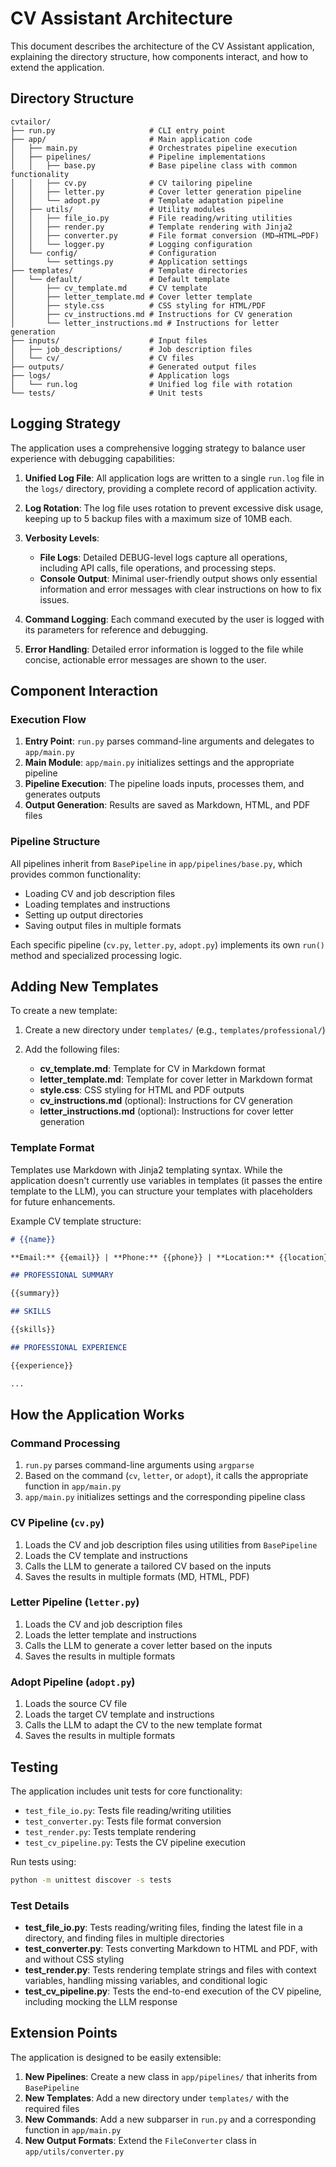 # CV Assistant Architecture

This document describes the architecture of the CV Assistant application, explaining the directory structure, how components interact, and how to extend the application.

## Directory Structure

```
cvtailor/
├── run.py                     # CLI entry point
├── app/                       # Main application code
│   ├── main.py                # Orchestrates pipeline execution
│   ├── pipelines/             # Pipeline implementations
│   │   ├── base.py            # Base pipeline class with common functionality
│   │   ├── cv.py              # CV tailoring pipeline
│   │   ├── letter.py          # Cover letter generation pipeline
│   │   └── adopt.py           # Template adaptation pipeline
│   ├── utils/                 # Utility modules
│   │   ├── file_io.py         # File reading/writing utilities
│   │   ├── render.py          # Template rendering with Jinja2
│   │   ├── converter.py       # File format conversion (MD→HTML→PDF)
│   │   └── logger.py          # Logging configuration
│   └── config/                # Configuration
│       └── settings.py        # Application settings
├── templates/                 # Template directories
│   └── default/               # Default template
│       ├── cv_template.md     # CV template
│       ├── letter_template.md # Cover letter template
│       ├── style.css          # CSS styling for HTML/PDF
│       ├── cv_instructions.md # Instructions for CV generation
│       └── letter_instructions.md # Instructions for letter generation
├── inputs/                    # Input files
│   ├── job_descriptions/      # Job description files
│   └── cv/                    # CV files
├── outputs/                   # Generated output files
├── logs/                      # Application logs
│   └── run.log                # Unified log file with rotation
└── tests/                     # Unit tests
```

## Logging Strategy

The application uses a comprehensive logging strategy to balance user experience with debugging capabilities:

1. **Unified Log File**: All application logs are written to a single `run.log` file in the `logs/` directory, providing a complete record of application activity.

2. **Log Rotation**: The log file uses rotation to prevent excessive disk usage, keeping up to 5 backup files with a maximum size of 10MB each.

3. **Verbosity Levels**:
   - **File Logs**: Detailed DEBUG-level logs capture all operations, including API calls, file operations, and processing steps.
   - **Console Output**: Minimal user-friendly output shows only essential information and error messages with clear instructions on how to fix issues.

4. **Command Logging**: Each command executed by the user is logged with its parameters for reference and debugging.

5. **Error Handling**: Detailed error information is logged to the file while concise, actionable error messages are shown to the user.

## Component Interaction

### Execution Flow

1. **Entry Point**: `run.py` parses command-line arguments and delegates to `app/main.py`
2. **Main Module**: `app/main.py` initializes settings and the appropriate pipeline
3. **Pipeline Execution**: The pipeline loads inputs, processes them, and generates outputs
4. **Output Generation**: Results are saved as Markdown, HTML, and PDF files

### Pipeline Structure

All pipelines inherit from `BasePipeline` in `app/pipelines/base.py`, which provides common functionality:

- Loading CV and job description files
- Loading templates and instructions
- Setting up output directories
- Saving output files in multiple formats

Each specific pipeline (`cv.py`, `letter.py`, `adopt.py`) implements its own `run()` method and specialized processing logic.

## Adding New Templates

To create a new template:

1. Create a new directory under `templates/` (e.g., `templates/professional/`)
2. Add the following files:

   - **cv_template.md**: Template for CV in Markdown format
   - **letter_template.md**: Template for cover letter in Markdown format
   - **style.css**: CSS styling for HTML and PDF outputs
   - **cv_instructions.md** (optional): Instructions for CV generation
   - **letter_instructions.md** (optional): Instructions for cover letter generation

### Template Format

Templates use Markdown with Jinja2 templating syntax. While the application doesn't currently use variables in templates (it passes the entire template to the LLM), you can structure your templates with placeholders for future enhancements.

Example CV template structure:
```markdown
# {{name}}

**Email:** {{email}} | **Phone:** {{phone}} | **Location:** {{location}}

## PROFESSIONAL SUMMARY

{{summary}}

## SKILLS

{{skills}}

## PROFESSIONAL EXPERIENCE

{{experience}}

...
```

## How the Application Works

### Command Processing

1. `run.py` parses command-line arguments using `argparse`
2. Based on the command (`cv`, `letter`, or `adopt`), it calls the appropriate function in `app/main.py`
3. `app/main.py` initializes settings and the corresponding pipeline class

### CV Pipeline (`cv.py`)

1. Loads the CV and job description files using utilities from `BasePipeline`
2. Loads the CV template and instructions
3. Calls the LLM to generate a tailored CV based on the inputs
4. Saves the results in multiple formats (MD, HTML, PDF)

### Letter Pipeline (`letter.py`)

1. Loads the CV and job description files
2. Loads the letter template and instructions
3. Calls the LLM to generate a cover letter based on the inputs
4. Saves the results in multiple formats

### Adopt Pipeline (`adopt.py`)

1. Loads the source CV file
2. Loads the target CV template and instructions
3. Calls the LLM to adapt the CV to the new template format
4. Saves the results in multiple formats

## Testing

The application includes unit tests for core functionality:

- `test_file_io.py`: Tests file reading/writing utilities
- `test_converter.py`: Tests file format conversion
- `test_render.py`: Tests template rendering
- `test_cv_pipeline.py`: Tests the CV pipeline execution

Run tests using:
```bash
python -m unittest discover -s tests
```

### Test Details

- **test_file_io.py**: Tests reading/writing files, finding the latest file in a directory, and finding files in multiple directories
- **test_converter.py**: Tests converting Markdown to HTML and PDF, with and without CSS styling
- **test_render.py**: Tests rendering template strings and files with context variables, handling missing variables, and conditional logic
- **test_cv_pipeline.py**: Tests the end-to-end execution of the CV pipeline, including mocking the LLM response

## Extension Points

The application is designed to be easily extensible:

1. **New Pipelines**: Create a new class in `app/pipelines/` that inherits from `BasePipeline`
2. **New Templates**: Add a new directory under `templates/` with the required files
3. **New Commands**: Add a new subparser in `run.py` and a corresponding function in `app/main.py`
4. **New Output Formats**: Extend the `FileConverter` class in `app/utils/converter.py`
